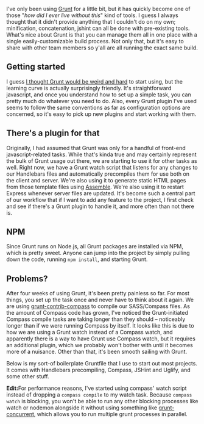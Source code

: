 <!-- 2/17/14 -->

<p>I've only been using <a href="http://gruntjs.com/">Grunt</a> for a little bit, but it has quickly become one of those "<em>how did I ever live without this</em>" kind of tools.<!--more-->  I guess I always thought that it didn't provide anything that I couldn't do on my own; minification, concatenation, jshint can all be done with pre-existing tools.  What's nice about Grunt is that you can manage them all in one place with a single easily-customizable build process.  Not only that, but it's easy to share with other team members so y'all are all running the exact same build.</p>

<h2>Getting started</h2>

<p>I guess <a href="http://24ways.org/2013/grunt-is-not-weird-and-hard/">I thought Grunt would be weird and hard</a> to start using, but the learning curve is actually surprisingly friendly.  It's straightforward javascript, and once you understand how to set up a simple task, you can pretty much do whatever you need to do.  Also, every Grunt plugin I've used seems to follow the same conventions as far as configuration options are concerned, so it's easy to pick up new plugins and start working with them.</p>

<h2>There's a plugin for that</h2>

<p>Originally, I had assumed that Grunt was only for a handful of front-end javascript-related tasks.  While that's kinda true and may certainly represent the bulk of Grunt usage out there, we are starting to use it for other tasks as well.  Right now, we have a Grunt watch script that listens for any changes to our Handlebars files and automatically precompiles them for use both on the client and server.  We're also using it to generate static HTML pages from those template files using <a href="http://assemble.io/">Assemble</a>.  We're also using it to restart Express whenever server files are updated.  It's become such a central part of our workflow that if I want to add any feature to the project, I first check and see if there's a Grunt plugin to handle it, and more often than not there is.</p>

<h2>NPM</h2>

<p>Since Grunt runs on Node.js, all Grunt packages are installed via NPM, which is pretty sweet.  Anyone can jump into the project by simply pulling down the code, running <code class="language-bash">npm install</code>, and starting Grunt.</p>

<h2>Problems?</h2>

<p>After four weeks of using Grunt, it's been pretty painless so far.  For most things, you set up the task once and never have to think about it again.  We are using <a href="https://github.com/gruntjs/grunt-contrib-compass">grunt-contrib-compass</a> to compile our SASS/Compass files.  As the amount of Compass code has grown, I've noticed the Grunt-initiated Compass compile tasks are taking longer than they should &ndash; noticeably longer than if we were running Compass by itself.  It looks like this is due to how we are using a Grunt watch instead of a Compass watch, and apparently there is a way to have Grunt use Compass watch, but it requires an additional plugin, which we probably won't bother with until it becomes more of a nuisance.  Other than that, it's been smooth sailing with Grunt.</p>

<p>Below is my sort-of boilerplate Gruntfile that I use to start out most projects.  It comes with Handlebars precompiling, Compass, JSHint and Uglify, and some other stuff.</p>

<p><strong>Edit:</strong>For performance reasons, I've started using compass' watch script instead of dropping a <code class="language-bash">compass compile</code> to my watch task.  Because <code class="language-bash">compass watch</code> is blocking, you won't be able to run any other blocking processes like watch or nodemon alongside it without using something like <a href="https://github.com/sindresorhus/grunt-concurrent" target="_blank">grunt-concurrent</a>, which allows you to run multiple grunt processes in parallel.</p>

<pre>
<code class="language-javascript gist-it">
<script type="text/javascript" src="http://gist-it.appspot.com/github/codyrushing/express-mvc-boilerplate/blob/master/Gruntfile.js"></script>
</code>
</pre>

